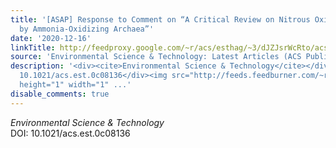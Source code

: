 ```yaml
---
title: '[ASAP] Response to Comment on “A Critical Review on Nitrous Oxide Production
  by Ammonia-Oxidizing Archaea”'
date: '2020-12-16'
linkTitle: http://feedproxy.google.com/~r/acs/esthag/~3/dJZJsrWcRto/acs.est.0c08136
source: 'Environmental Science & Technology: Latest Articles (ACS Publications)'
description: '<div><cite>Environmental Science & Technology</cite></div><div>DOI:
  10.1021/acs.est.0c08136</div><img src="http://feeds.feedburner.com/~r/acs/esthag/~4/dJZJsrWcRto"
  height="1" width="1" ...'
disable_comments: true
---
```

<div><cite>Environmental Science & Technology</cite></div><div>DOI: 10.1021/acs.est.0c08136</div><img src="http://feeds.feedburner.com/~r/acs/esthag/~4/dJZJsrWcRto" height="1" width="1" ...